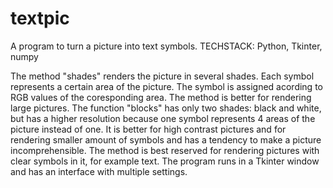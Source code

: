 # textpic
A program to turn a picture into text symbols. 
TECHSTACK: Python, Tkinter, numpy

The method "shades" renders the picture in several shades. Each symbol represents a certain area of the picture. The symbol is assigned acording to RGB values of the coresponding area. The method is better for rendering large pictures. The function "blocks" has only two shades: black and white, but has a higher resolution because one symbol represents 4 areas of the picture instead of one. It is better for high contrast pictures and for rendering smaller amount of symbols and has a tendency to make a picture incomprehensible. The method is best reserved for rendering pictures with clear symbols in it, for example text.
The program runs in a Tkinter window and has an interface with multiple settings.
